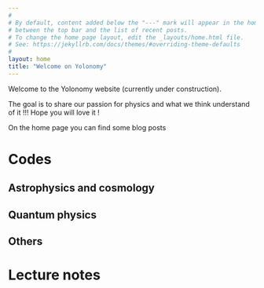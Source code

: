 ```yaml
---
#
# By default, content added below the "---" mark will appear in the home page
# between the top bar and the list of recent posts.
# To change the home page layout, edit the _layouts/home.html file.
# See: https://jekyllrb.com/docs/themes/#overriding-theme-defaults
#
layout: home
title: "Welcome on Yolonomy"
---
```


Welcome to the Yolonomy website (currently under construction).

The goal is to share our passion for physics and what we think understand of it !!! Hope you will love it !

On the home page you can find some blog posts

# Codes

## Astrophysics and cosmology


## Quantum physics

## Others

# Lecture notes
